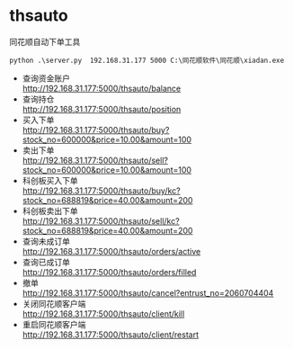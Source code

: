 # thsauto
同花顺自动下单工具

```
python .\server.py  192.168.31.177 5000 C:\同花顺软件\同花顺\xiadan.exe
```
- 查询资金账户  
    http://192.168.31.177:5000/thsauto/balance  
- 查询持仓  
http://192.168.31.177:5000/thsauto/position  
- 买入下单  
http://192.168.31.177:5000/thsauto/buy?stock_no=600000&price=10.00&amount=100  
- 卖出下单  
http://192.168.31.177:5000/thsauto/sell?stock_no=600000&price=10.00&amount=100  
- 科创板买入下单  
http://192.168.31.177:5000/thsauto/buy/kc?stock_no=688819&price=40.00&amount=200  
- 科创板卖出下单  
http://192.168.31.177:5000/thsauto/sell/kc?stock_no=688819&price=40.00&amount=200  
- 查询未成订单  
http://192.168.31.177:5000/thsauto/orders/active  
- 查询已成订单  
http://192.168.31.177:5000/thsauto/orders/filled  
- 撤单  
http://192.168.31.177:5000/thsauto/cancel?entrust_no=2060704404  
- 关闭同花顺客户端  
http://192.168.31.177:5000/thsauto/client/kill  
- 重启同花顺客户端  
http://192.168.31.177:5000/thsauto/client/restart  